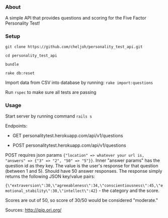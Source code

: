 ### About
A simple API that provides questions and scoring for the Five Factor Personality Test!

### Setup
`git clone https://github.com/cheljoh/personality_test_api.git`

`cd personality_test_api`

`bundle`

`rake db:reset`

Import data from CSV into database by running: `rake import:questions`

Run `rspec` to make sure all tests are passing

### Usage

Start server by running command `rails s`

Endpoints:

 * GET personalitytest.herokuapp.com/api/v1/questions

 * POST personalitytest.herokuapp.com/api/v1/questions

POST requires json params `{"location" => whatever your url is, "answers" => {"3" => "2", "50" => "5"}}`.
Inner "answer params" has the question id as they key. The value is the user's response for that question (between 1 and 5). Should have 50 answer responses. The response simply returns the following JSON key/value pairs:<br>

`{\"extraversion\":30,\"agreeableness\":34,\"conscientiousness\":45,\"emotional_stability\":30,\"intellect\":42}` - the category and the score. 

Scores are out of 50, so score of 30/50 would be considered "moderate." 

Sources: http://ipip.ori.org/
